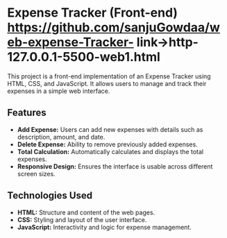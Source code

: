 # Expense Tracker (Front-end)  https://github.com/sanjuGowdaa/web-expense-Tracker-     link->http-127.0.0.1-5500-web1.html

This project is a front-end implementation of an Expense Tracker using HTML, CSS, and JavaScript. It allows users to manage and track their expenses in a simple web interface.

## Features

- **Add Expense:** Users can add new expenses with details such as description, amount, and date.
- **Delete Expense:** Ability to remove previously added expenses.
- **Total Calculation:** Automatically calculates and displays the total expenses.
- **Responsive Design:** Ensures the interface is usable across different screen sizes.

## Technologies Used

- **HTML:** Structure and content of the web pages.
- **CSS:** Styling and layout of the user interface.
- **JavaScript:** Interactivity and logic for expense management.

